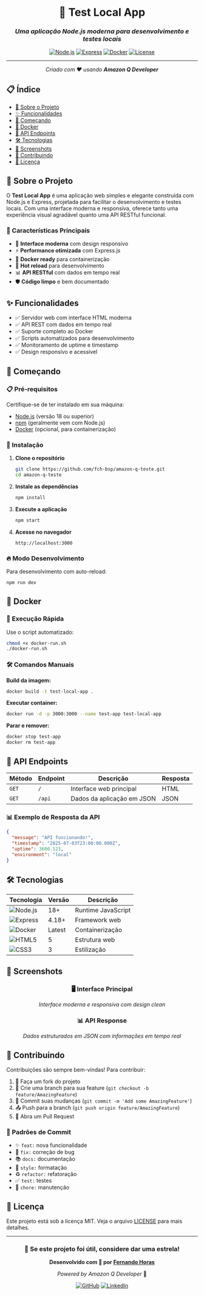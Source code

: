 <div align="center">

# 🧪 Test Local App

### *Uma aplicação Node.js moderna para desenvolvimento e testes locais*

[![Node.js](https://img.shields.io/badge/Node.js-18+-339933?style=for-the-badge&logo=node.js&logoColor=white)](https://nodejs.org/)
[![Express](https://img.shields.io/badge/Express-4.18+-000000?style=for-the-badge&logo=express&logoColor=white)](https://expressjs.com/)
[![Docker](https://img.shields.io/badge/Docker-Ready-2496ED?style=for-the-badge&logo=docker&logoColor=white)](https://www.docker.com/)
[![License](https://img.shields.io/badge/License-MIT-green?style=for-the-badge)](LICENSE)

---

*Criado com ❤️ usando **Amazon Q Developer***

</div>

## 📋 Índice

- [🎯 Sobre o Projeto](#-sobre-o-projeto)
- [✨ Funcionalidades](#-funcionalidades)
- [🚀 Começando](#-começando)
- [🐳 Docker](#-docker)
- [📡 API Endpoints](#-api-endpoints)
- [🛠️ Tecnologias](#️-tecnologias)
- [📸 Screenshots](#-screenshots)
- [🤝 Contribuindo](#-contribuindo)
- [📄 Licença](#-licença)

## 🎯 Sobre o Projeto

O **Test Local App** é uma aplicação web simples e elegante construída com Node.js e Express, projetada para facilitar o desenvolvimento e testes locais. Com uma interface moderna e responsiva, oferece tanto uma experiência visual agradável quanto uma API RESTful funcional.

### 🎨 Características Principais

- 🎨 **Interface moderna** com design responsivo
- ⚡ **Performance otimizada** com Express.js
- 🐳 **Docker ready** para containerização
- 🔄 **Hot reload** para desenvolvimento
- 📊 **API RESTful** com dados em tempo real
- 🛡️ **Código limpo** e bem documentado

## ✨ Funcionalidades

- ✅ Servidor web com interface HTML moderna
- ✅ API REST com dados em tempo real
- ✅ Suporte completo ao Docker
- ✅ Scripts automatizados para desenvolvimento
- ✅ Monitoramento de uptime e timestamp
- ✅ Design responsivo e acessível

## 🚀 Começando

### 📋 Pré-requisitos

Certifique-se de ter instalado em sua máquina:

- [Node.js](https://nodejs.org/) (versão 18 ou superior)
- [npm](https://www.npmjs.com/) (geralmente vem com Node.js)
- [Docker](https://www.docker.com/) (opcional, para containerização)

### 🔧 Instalação

1. **Clone o repositório**
   ```bash
   git clone https://github.com/fch-bsp/amazon-q-teste.git
   cd amazon-q-teste
   ```

2. **Instale as dependências**
   ```bash
   npm install
   ```

3. **Execute a aplicação**
   ```bash
   npm start
   ```

4. **Acesse no navegador**
   ```
   http://localhost:3000
   ```

### 🔥 Modo Desenvolvimento

Para desenvolvimento com auto-reload:

```bash
npm run dev
```

## 🐳 Docker

### 🚀 Execução Rápida

Use o script automatizado:

```bash
chmod +x docker-run.sh
./docker-run.sh
```

### 🛠️ Comandos Manuais

**Build da imagem:**
```bash
docker build -t test-local-app .
```

**Executar container:**
```bash
docker run -d -p 3000:3000 --name test-app test-local-app
```

**Parar e remover:**
```bash
docker stop test-app
docker rm test-app
```

## 📡 API Endpoints

| Método | Endpoint | Descrição | Resposta |
|--------|----------|-----------|----------|
| `GET` | `/` | Interface web principal | HTML |
| `GET` | `/api` | Dados da aplicação em JSON | JSON |

### 📊 Exemplo de Resposta da API

```json
{
  "message": "API funcionando!",
  "timestamp": "2025-07-03T23:00:00.000Z",
  "uptime": 3600.123,
  "environment": "local"
}
```

## 🛠️ Tecnologias

<div align="center">

| Tecnologia | Versão | Descrição |
|------------|--------|-----------|
| ![Node.js](https://img.shields.io/badge/Node.js-18+-339933?style=flat-square&logo=node.js&logoColor=white) | 18+ | Runtime JavaScript |
| ![Express](https://img.shields.io/badge/Express-4.18+-000000?style=flat-square&logo=express&logoColor=white) | 4.18+ | Framework web |
| ![Docker](https://img.shields.io/badge/Docker-Latest-2496ED?style=flat-square&logo=docker&logoColor=white) | Latest | Containerização |
| ![HTML5](https://img.shields.io/badge/HTML5-Latest-E34F26?style=flat-square&logo=html5&logoColor=white) | 5 | Estrutura web |
| ![CSS3](https://img.shields.io/badge/CSS3-Latest-1572B6?style=flat-square&logo=css3&logoColor=white) | 3 | Estilização |

</div>

## 📸 Screenshots

<div align="center">

### 🖥️ Interface Principal
*Interface moderna e responsiva com design clean*

### 📊 API Response
*Dados estruturados em JSON com informações em tempo real*

</div>

## 🤝 Contribuindo

Contribuições são sempre bem-vindas! Para contribuir:

1. 🍴 Faça um fork do projeto
2. 🌿 Crie uma branch para sua feature (`git checkout -b feature/AmazingFeature`)
3. 💾 Commit suas mudanças (`git commit -m 'Add some AmazingFeature'`)
4. 📤 Push para a branch (`git push origin feature/AmazingFeature`)
5. 🔄 Abra um Pull Request

### 📝 Padrões de Commit

- ✨ `feat:` nova funcionalidade
- 🐛 `fix:` correção de bug
- 📚 `docs:` documentação
- 🎨 `style:` formatação
- ♻️ `refactor:` refatoração
- ✅ `test:` testes
- 🔧 `chore:` manutenção

## 📄 Licença

Este projeto está sob a licença MIT. Veja o arquivo [LICENSE](LICENSE) para mais detalhes.

---

<div align="center">

### 🌟 Se este projeto foi útil, considere dar uma estrela!

**Desenvolvido com 💙 por [Fernando Horas](https://github.com/fch-bsp)**

*Powered by Amazon Q Developer* 🤖

[![GitHub](https://img.shields.io/badge/GitHub-fch--bsp-181717?style=for-the-badge&logo=github)](https://github.com/fch-bsp)
[![LinkedIn](https://img.shields.io/badge/LinkedIn-Connect-0A66C2?style=for-the-badge&logo=linkedin)](https://linkedin.com/in/fernando-horas)

</div>